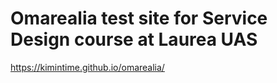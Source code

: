 # Omarealia test site for Service Design course at Laurea UAS

https://kimintime.github.io/omarealia/
